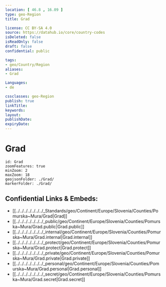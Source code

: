 ```yaml
---
location: [ 46.8 , 16.09 ] 
type: geo-Region
title: Grad

license: CC BY-SA 4.0
source: https://datahub.io/core/country-codes
isDeleted: false
isReadOnly: false
draft: false
confidential: public

tags:
- geo/Country/Region
aliases:
- Grad

Languages:
- de

cssclasses: geo-Region
publish: true
linkTitle: 
keywords: 
layout: 
publishDate: 
expiryDate: 
---
```


# Grad

```leaflet
id: Grad
zoomFeatures: true 
minZoom: 2 
maxZoom: 18
geojsonFolder: ./Grad/
markerFolder: ./Grad/
```


## Confidential Links & Embeds: 
- [[../../../../../../../_Standards/geo/Continent/Europe/Slovenia/Counties/Pomurska~Mura/Grad|Grad]] 
- [[../../../../../../../_public/geo/Continent/Europe/Slovenia/Counties/Pomurska~Mura/Grad.public|Grad.public]] 
- [[../../../../../../../_internal/geo/Continent/Europe/Slovenia/Counties/Pomurska~Mura/Grad.internal|Grad.internal]] 
- [[../../../../../../../_protect/geo/Continent/Europe/Slovenia/Counties/Pomurska~Mura/Grad.protect|Grad.protect]] 
- [[../../../../../../../_private/geo/Continent/Europe/Slovenia/Counties/Pomurska~Mura/Grad.private|Grad.private]] 
- [[../../../../../../../_personal/geo/Continent/Europe/Slovenia/Counties/Pomurska~Mura/Grad.personal|Grad.personal]] 
- [[../../../../../../../_secret/geo/Continent/Europe/Slovenia/Counties/Pomurska~Mura/Grad.secret|Grad.secret]] 


